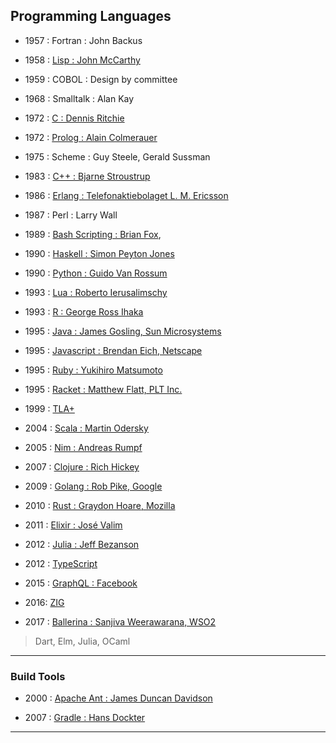 
## Programming Languages

* 1957 : Fortran : John Backus

* 1958 : [Lisp : John McCarthy](#)

* 1959 : COBOL : Design by committee

* 1968 : Smalltalk : Alan Kay

* 1972 : [C : Dennis Ritchie](#)

* 1972 : [Prolog : Alain Colmerauer](#)

* 1975 : Scheme : Guy Steele, Gerald Sussman

* 1983 : [C++ : Bjarne Stroustrup](#)

* 1986 : [Erlang : Telefonaktiebolaget L. M. Ericsson](./erlang/README.md)

* 1987 : Perl : Larry Wall

* 1989 : [Bash Scripting : Brian Fox](./shell-scripting/README.md),

* 1990 : [Haskell : Simon Peyton Jones](./haskell/README.md)

* 1990 : [Python : Guido Van Rossum](./python/README.md)

* 1993 : [Lua : Roberto Ierusalimschy](./lua/README.md)

* 1993 : [R : George Ross Ihaka](./R-lang/README.md)

* 1995 : [Java : James Gosling, Sun Microsystems](./jvm-n-java/README.md)

* 1995 : [Javascript : Brendan Eich, Netscape](./javascript/README.md)

* 1995 : [Ruby : Yukihiro Matsumoto](./ruby/README.md)

* 1995 : [Racket : Matthew Flatt, PLT Inc.](./racket/README.md)

* 1999 : [TLA+](./tla-plus/README.md)

* 2004 : [Scala : Martin Odersky](./scala/README.md)

* 2005 : [Nim : Andreas Rumpf](./nim/README.md)

* 2007 : [Clojure : Rich Hickey](./clojure/README.md)

* 2009 : [Golang : Rob Pike, Google](./golang/README.md)

* 2010 : [Rust : Graydon Hoare, Mozilla](./rust/README.md)

* 2011 : [Elixir : José Valim](./elixir/README.md)

* 2012 : [Julia : Jeff Bezanson](./julia-lang/README.md)

* 2012 : [TypeScript](./typescript/README.md)

* 2015 : [GraphQL : Facebook](./graphql/README.md)

* 2016: [ZIG](./zig/README.md)

* 2017 : [Ballerina : Sanjiva Weerawarana, WSO2](./ballerina/README.md)

> Dart, Elm, Julia, OCaml

---

### Build Tools

* 2000 : [Apache Ant : James Duncan Davidson](./0-build/ant)

* 2007 : [Gradle : Hans Dockter](./0-build/gradle)

---
